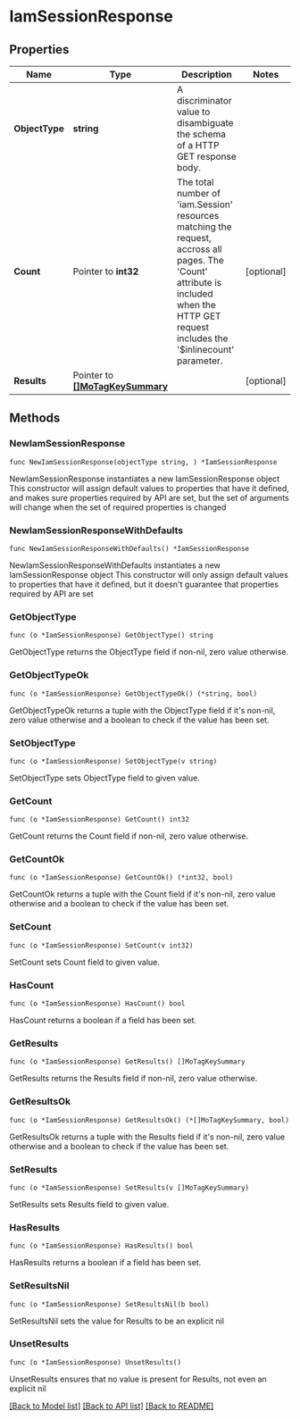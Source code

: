# IamSessionResponse

## Properties

Name | Type | Description | Notes
------------ | ------------- | ------------- | -------------
**ObjectType** | **string** | A discriminator value to disambiguate the schema of a HTTP GET response body. | 
**Count** | Pointer to **int32** | The total number of &#39;iam.Session&#39; resources matching the request, accross all pages. The &#39;Count&#39; attribute is included when the HTTP GET request includes the &#39;$inlinecount&#39; parameter. | [optional] 
**Results** | Pointer to [**[]MoTagKeySummary**](mo.TagKeySummary.md) |  | [optional] 

## Methods

### NewIamSessionResponse

`func NewIamSessionResponse(objectType string, ) *IamSessionResponse`

NewIamSessionResponse instantiates a new IamSessionResponse object
This constructor will assign default values to properties that have it defined,
and makes sure properties required by API are set, but the set of arguments
will change when the set of required properties is changed

### NewIamSessionResponseWithDefaults

`func NewIamSessionResponseWithDefaults() *IamSessionResponse`

NewIamSessionResponseWithDefaults instantiates a new IamSessionResponse object
This constructor will only assign default values to properties that have it defined,
but it doesn't guarantee that properties required by API are set

### GetObjectType

`func (o *IamSessionResponse) GetObjectType() string`

GetObjectType returns the ObjectType field if non-nil, zero value otherwise.

### GetObjectTypeOk

`func (o *IamSessionResponse) GetObjectTypeOk() (*string, bool)`

GetObjectTypeOk returns a tuple with the ObjectType field if it's non-nil, zero value otherwise
and a boolean to check if the value has been set.

### SetObjectType

`func (o *IamSessionResponse) SetObjectType(v string)`

SetObjectType sets ObjectType field to given value.


### GetCount

`func (o *IamSessionResponse) GetCount() int32`

GetCount returns the Count field if non-nil, zero value otherwise.

### GetCountOk

`func (o *IamSessionResponse) GetCountOk() (*int32, bool)`

GetCountOk returns a tuple with the Count field if it's non-nil, zero value otherwise
and a boolean to check if the value has been set.

### SetCount

`func (o *IamSessionResponse) SetCount(v int32)`

SetCount sets Count field to given value.

### HasCount

`func (o *IamSessionResponse) HasCount() bool`

HasCount returns a boolean if a field has been set.

### GetResults

`func (o *IamSessionResponse) GetResults() []MoTagKeySummary`

GetResults returns the Results field if non-nil, zero value otherwise.

### GetResultsOk

`func (o *IamSessionResponse) GetResultsOk() (*[]MoTagKeySummary, bool)`

GetResultsOk returns a tuple with the Results field if it's non-nil, zero value otherwise
and a boolean to check if the value has been set.

### SetResults

`func (o *IamSessionResponse) SetResults(v []MoTagKeySummary)`

SetResults sets Results field to given value.

### HasResults

`func (o *IamSessionResponse) HasResults() bool`

HasResults returns a boolean if a field has been set.

### SetResultsNil

`func (o *IamSessionResponse) SetResultsNil(b bool)`

 SetResultsNil sets the value for Results to be an explicit nil

### UnsetResults
`func (o *IamSessionResponse) UnsetResults()`

UnsetResults ensures that no value is present for Results, not even an explicit nil

[[Back to Model list]](../README.md#documentation-for-models) [[Back to API list]](../README.md#documentation-for-api-endpoints) [[Back to README]](../README.md)


